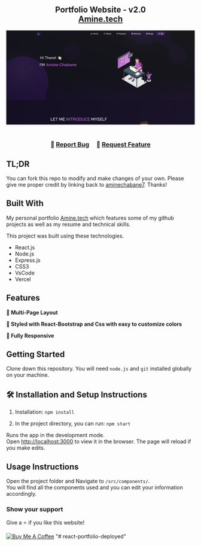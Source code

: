 <h2 align="center">
  Portfolio Website - v2.0<br/>
  <a href="" target="_blank">Amine.tech</a>
</h2>
<div align="center">
  <img alt="Demo" src="./Images/readm1.png" />
</div>

<br/>

  <!-------<center>

  [![forthebadge](https://forthebadge.com/images/badges/built-with-love.svg)](https://forthebadge.com) &nbsp;
  [![forthebadge](https://forthebadge.com/images/badges/made-with-javascript.svg)](https://forthebadge.com) &nbsp;
  [![forthebadge](https://forthebadge.com/images/badges/open-source.svg)](https://forthebadge.com) &nbsp;
  ![GitHub Repo stars](https://img.shields.io/github/stars/soumyajit4419/Portfolio?color=red&logo=github&style=for-the-badge) &nbsp;
  ![GitHub forks](https://img.shields.io/github/forks/soumyajit4419/Portfolio?color=red&logo=github&style=for-the-badge)

  </center>---------->

<h3 align="center">
    🔹
    <a href="https://github.com/aminechabane7/Portfolio/issues">Report Bug</a> &nbsp; &nbsp;
    🔹
    <a href="https://github.com/aminechabane7/Portfolio/issues">Request Feature</a>
</h3>

## TL;DR

You can fork this repo to modify and make changes of your own. Please give me proper credit by linking back to [aminechabane7](https://github.com/aminechabane7/Portfolio). Thanks!

## Built With

My personal portfolio <a href="" target="_blank">Amine.tech</a> which features some of my github projects as well as my resume and technical skills.<br/>

This project was built using these technologies.

- React.js
- Node.js
- Express.js
- CSS3
- VsCode
- Vercel

## Features

**📖 Multi-Page Layout**

**🎨 Styled with React-Bootstrap and Css with easy to customize colors**

**📱 Fully Responsive**

## Getting Started

Clone down this repository. You will need `node.js` and `git` installed globally on your machine.

## 🛠 Installation and Setup Instructions

1. Installation: `npm install`

2. In the project directory, you can run: `npm start`

Runs the app in the development mode.\
Open [http://localhost:3000](http://localhost:3000) to view it in the browser.
The page will reload if you make edits.

## Usage Instructions

Open the project folder and Navigate to `/src/components/`. <br/>
You will find all the components used and you can edit your information accordingly.

### Show your support

Give a ⭐ if you like this website!

<a href="https://www.buymeacoffee.com/aminechabane7" target="_blank"><img src="https://cdn.buymeacoffee.com/buttons/v2/default-violet.png" alt="Buy Me A Coffee" height= "60px" width= "217px" ></a>
"# react-portfolio-deployed" 
